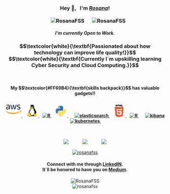 <h3 align="center">Hey 👋, &nbsp; I'm <a href="https://www.linkedin.com/in/rosanafssantos/"><em>Rosana</em></a>!<br><br>
<img height="140px" src="https://github-readme-streak-stats.herokuapp.com/?user=rosanafss&&theme=highcontrast" alt="RosanaFSS"  hspace="20" />
<img height="140px" src="https://github-readme-stats.vercel.app/api?username=rosanafss&show_icons=true&locale=en&theme=highcontrast" alt="RosanaFSS" /><br>
<h5 align="center">I’m currently <strong>Open to Work</strong>.</h5></h3>

<h3 align="center">$$\textcolor{white}{\textbf{Passionated about how technology can improve life quality!}}$$<br>
$$\textcolor{white}{\textbf{Currently I´m upskilling learning Cyber Security and Cloud Computing.}}$$</h3>

<br>

<h4  align="center">My $$\textcolor{#FF69B4}{\textbf{skills backpack}}$$ has valuable gadgets!!<br><br>
<a href="https://aws.amazon.com" target="_blank" rel="noreferrer"> <img src="https://raw.githubusercontent.com/devicons/devicon/master/icons/amazonwebservices/amazonwebservices-original-wordmark.svg" alt="aws" width="50" height="50"/> </a> &nbsp;&nbsp; <a href="https:/www.linux.org/" target="_blank" rel="noreferrer"> <img src="https://raw.githubusercontent.com/devicons/devicon/master/icons/linux/linux-original.svg" alt="linux" width="40" height="40"/> </a>&nbsp;&nbsp; <a href="https://www.r-project.org/" target="_blank" rel="noreferrer"> <img src="https://www.google.com/imgres?q=R%20language%20official%20logo&imgurl=https://github.com/user-attachments/assets/103d9170-b3fc-4d90-b6dd-fa8a0d25a515&imgrefurl=https%3A%2F%2Fen.wikipedia.org%2Fwiki%2FR_(programming_language)&docid=c0vBfHs76MsgxM&tbnid=LI9_WKrmcnuKSM&vet=12ahUKEwjxjLbknJyKAxUOI7kGHRq4D_EQM3oECBoQAA..i&w=1200&h=930&hcb=2&ved=2ahUKEwjxjLbknJyKAxUOI7kGHRq4D_EQM3oECBoQAA" alt="R" width="40" height="40"/> </a>&nbsp;&nbsp; <a href="https://www.python.org" target="_blank" rel="noreferrer"> <img src="https://raw.githubusercontent.com/devicons/devicon/master/icons/python/python-original.svg" alt="python" width="40" height="40"/> </a> &nbsp;&nbsp;  </a>&nbsp;&nbsp; <a href="https://www.elastic.co" target="_blank" rel="noreferrer"> <img src="https://www.vectorlogo.zone/logos/elastic/elastic-icon.svg" alt="elasticsearch" width="40" height="40"/> </a>  &nbsp;&nbsp;  <a href="https://www.w3.org/html/" target="_blank" rel="noreferrer"> <img src="https://raw.githubusercontent.com/devicons/devicon/master/icons/html5/html5-original-wordmark.svg" alt="html5" width="40" height="40"/> </a> &nbsp;&nbsp;  <a href="https://azure.microsoft.com/en-in/" target="_blank" rel="noreferrer"> <img src="https://www.vectorlogo.zone/logos/microsoft_azure/microsoft_azure-icon.svg" alt="R" width="40" height="40"/> </a> &nbsp;&nbsp;   &nbsp;&nbsp;  <a href="https://www.elastic.co/kibana" target="_blank" rel="noreferrer"> <img src="https://www.vectorlogo.zone/logos/elasticco_kibana/elasticco_kibana-icon.svg" alt="kibana" width="40" height="40"/> </a> &nbsp;&nbsp; <a href="https://kubernetes.io" target="_blank" rel="noreferrer"> <img src="https://www.vectorlogo.zone/logos/kubernetes/kubernetes-icon.svg" alt="kubernetes" width="40" height="40"/> </a>  &nbsp;&nbsp; </h4>

<br>

<p align="center">
  <img height="20px" hspace="20" src="https://github.com/user-attachments/assets/1688e22b-f13a-43cf-a332-822c7fad9e2e">
  <img height="20px" hspace="20" src="https://github.com/user-attachments/assets/1688e22b-f13a-43cf-a332-822c7fad9e2e">
  <img height="20px" hspace="20" src="https://github.com/user-attachments/assets/1688e22b-f13a-43cf-a332-822c7fad9e2e">
</p>



<p align="center"> <a href="https://github.com/ryo-ma/github-profile-trophy"><img height="80" src="https://github-profile-trophy.vercel.app/?username=rosanafss&theme=dracula" alt="rosanafss" /></a> </p>

<h4 align="center">Connect with me through <a href="https://www.linkedin.com/in/rosanafssantos/">LinkedIN</a>.<br>
It´ll be honored to have you on <a href="https://medium.com/rosanafss">Medium</a>.</h4>

<p align="center">
<img height="70px" src="https://github-readme-stats.vercel.app/api/top-langs?username=rosanafss&show_icons=true&locale=en&layout=compact" alt="RosanaFSS"/> <br>
<img  height="34px" src="https://komarev.com/ghpvc/?username=rosanafss&label=Profile%20views&color=0e75b6&style=flat" alt="rosanafss" /> </p>
